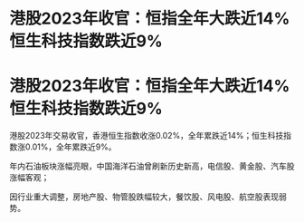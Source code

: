 # 港股2023年收官：恒指全年大跌近14% 恒生科技指数跌近9%

# 港股2023年收官：恒指全年大跌近14% 恒生科技指数跌近9%

港股2023年交易收官，香港恒生指数收涨0.02%，全年累跌近14%；恒生科技指数涨0.01%，全年累跌近9%。

年内石油板块涨幅亮眼，中国海洋石油曾刷新历史新高，电信股、黄金股、汽车股涨幅客观；

因行业重大调整，房地产股、物管股跌幅较大，餐饮股、风电股、航空股表现弱势。

